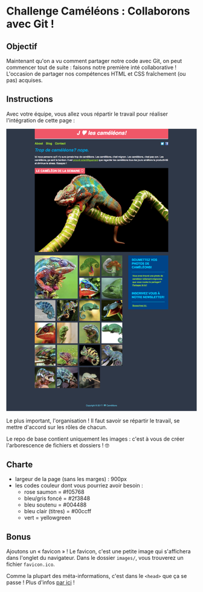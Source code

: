 # Challenge Caméléons : Collaborons avec Git !

## Objectif

Maintenant qu'on a vu comment partager notre code avec Git, on peut commencer tout de suite : faisons notre première inté collaborative ! L'occasion de partager nos compétences HTML et CSS fraîchement (ou pas) acquises.


## Instructions

Avec votre équipe, vous allez vous répartir le travail pour réaliser l'intégration de cette page :

![resultat](resultat.png)

Le plus important, l'organisation ! Il faut savoir se répartir le travail, se mettre d'accord sur les rôles de chacun.

Le repo de base contient uniquement les images : c'est à vous de créer l'arborescence de fichiers et dossiers ! 🤓


## Charte

* largeur de la page (sans les marges) : 900px
* les codes couleur dont vous pourriez avoir besoin :
  - rose saumon = #f05768
  - bleu/gris foncé = #2f3848
  - bleu soutenu = #004488
  - bleu clair (titres) = #00ccff
  - vert = yellowgreen


## Bonus

Ajoutons un « favicon » ! Le favicon, c'est une petite image qui s'affichera dans l'onglet du navigateur. Dans le dossier `images/`, vous trouverez un fichier `favicon.ico`.

Comme la plupart des méta-informations, c'est dans le `<head>` que ça se passe ! Plus d'infos [par ici](https://developer.mozilla.org/fr/Apprendre/HTML/Introduction_%C3%A0_HTML/The_head_metadata_in_HTML#Adding_custom_icons_to_your_site) !
